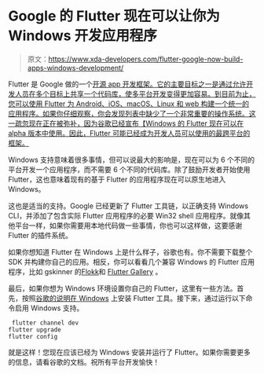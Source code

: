 # Google 的 Flutter 现在可以让你为 Windows 开发应用程序

> 原文：<https://www.xda-developers.com/flutter-google-now-build-apps-windows-development/>

Flutter 是 Google 做的一个[开源 app 开发框架。它的主要目标之一是通过允许开发人员在多个目标上共享一个代码库，使多平台开发变得更加容易。到目前为止，您可以使用 Flutter 为 Android、iOS、macOS、Linux 和 web 构建一个统一的应用程序。如果你仔细观察，你会发现列表中缺少了一个非常重要的操作系统。这一疏忽现在正在被弥补，因为](https://www.xda-developers.com/google-rebuilds-flutter-dart-devtools/)[谷歌已经宣布【Windows 的 Flutter 现在可以在 alpha 版本中使用。因此，Flutter 可能已经成为开发人员可以使用的最跨平台的框架。](https://medium.com/flutter/announcing-flutter-windows-alpha-33982cd0f433)

Windows 支持意味着很多事情，但可以说最大的影响是，现在可以为 6 个不同的平台开发一个应用程序，而不需要 6 个不同的代码库。除了鼓励开发者开始使用 Flutter，这也意味着现有的基于 Flutter 的应用程序现在可以原生地进入 Windows。

这也是适当的支持。Google 已经更新了 Flutter 工具链，以正确支持 Windows CLI，并添加了包含实际 Flutter 应用程序的必要 Win32 shell 应用程序。就像其他平台一样，如果你需要用本地代码做一些事情，你也可以这样做，这要感谢 Flutter 的插件系统。

如果你想知道 Flutter 在 Windows 上是什么样子，谷歌也有。你不需要下载整个 SDK 并构建你自己的应用。相反，你可以看看几个兼容 Windows 的 Flutter 应用程序，比如 gskinner 的[Flokk](https://github.com/gskinnerTeam/Flokk/releases)和 [Flutter Gallery](https://github.com/flutter/gallery) 。

最后，如果你想为 Windows 环境设置你自己的 Flutter，这里有一些方法。首先，按照[谷歌的说明在 Windows](https://flutter.dev/docs/get-started/install/windows) 上安装 Flutter 工具。接下来，通过运行以下命令启用 Windows 支持。

```
 flutter channel dev
flutter upgrade
flutter config  
```

就是这样！您现在应该已经为 Windows 安装并运行了 Flutter。如果你需要更多的信息，请看谷歌的文档。祝所有平台开发愉快！